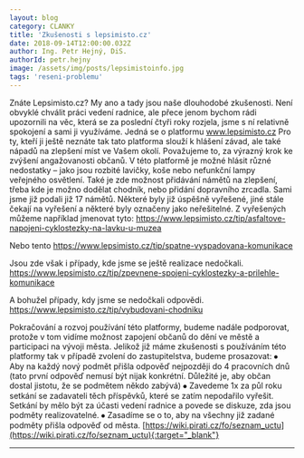 ```yaml
---
layout: blog
category: CLANKY
title: 'Zkušenosti s lepsimisto.cz'
date: 2018-09-14T12:00:00.032Z
author: Ing. Petr Hejný, DiS.
authorId: petr.hejny
image: /assets/img/posts/lepsimistoinfo.jpg
tags: 'reseni-problemu'
---
```

Znáte Lepsimisto.cz? My ano a tady jsou naše dlouhodobé zkušenosti.
Není obvyklé chválit práci vedení radnice, ale přece jenom bychom rádi upozornili na věc, která se za poslední čtyři roky rozjela, jsme s ní relativně spokojení a sami ji využíváme.
Jedná se o platformu www.lepsimisto.cz  Pro ty, kteří ji ještě neznáte tak tato platforma slouží k hlášení závad, ale také nápadů na zlepšení míst ve Vašem okolí. Považujeme to, za výrazný krok ke zvýšení angažovanosti občanů. V této platformě je možné hlásit různé nedostatky – jako jsou rozbité lavičky, koše nebo nefunkční lampy veřejného osvětlení. Také je zde možnost přidávání námětů na zlepšení, třeba kde je možno dodělat chodník, nebo přidání dopravního zrcadla.
Sami jsme již podali již 17 námětů. Některé byly již úspěšně vyřešené, jiné stále čekají na vyřešení a některé byly označeny jako neřešitelné.
Z vyřešených můžeme například jmenovat tyto:
https://www.lepsimisto.cz/tip/asfaltove-napojeni-cyklostezky-na-lavku-u-muzea 







Nebo tento
https://www.lepsimisto.cz/tip/spatne-vyspadovana-komunikace












Jsou zde však i případy, kde jsme se ještě realizace nedočkali.
https://www.lepsimisto.cz/tip/zpevnene-spojeni-cyklostezky-a-prilehle-komunikace


A bohužel případy, kdy jsme se nedočkali odpovědi.
https://www.lepsimisto.cz/tip/vybudovani-chodniku


Pokračování a rozvoj používání této platformy, budeme nadále podporovat, protože v tom vidíme možnost zapojení občanů do dění ve městě a participaci na vývoji města.
Jelikož již máme zkušenosti s používáním této platformy tak v případě zvolení do zastupitelstva, budeme prosazovat:
⦁	Aby na každý nový podmět přišla odpověď nejpozději do 4 pracovních dnů (tato první odpověď nemusí být nijak konkrétní. Důležité je, aby občan dostal jistotu, že se podmětem někdo zabývá)
⦁	Zavedeme 1x za půl roku setkání se zadavateli těch příspěvků, které se zatím nepodařilo vyřešit. Setkání by mělo být za účasti vedení radnice a povede se  diskuze, zda jsou podměty realizovatelné.
⦁	 Zasadíme se o to, aby na všechny již zadané podměty přišla odpověď od města.
[https://wiki.pirati.cz/fo/seznam_uctu](https://wiki.pirati.cz/fo/seznam_uctu){:target="_blank"}

- - -
